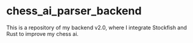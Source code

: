 # chess_ai_parser_backend
This is a repository of my backend v2.0, where I integrate Stockfish and Rust to improve my chess ai.
